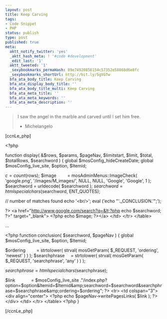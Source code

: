 ```yaml
---
layout: post
title: Keep Carving
tags:
- Code Snippet
- PHP
status: publish
type: post
published: true
meta:
  aktt_notify_twitter: 'yes'
  _aktt_hash_meta: ! '#code #development'
  _edit_last: '1'
  aktt_tweeted: '1'
  _sexybookmarks_permaHash: 89e74920856154c57352e58868d6e8fc
  _sexybookmarks_shortUrl: http://bit.ly/5gYGTw
  bfa_ata_body_title: Keep Carving
  bfa_ata_display_body_title: ''
  bfa_ata_body_title_multi: Keep Carving
  bfa_ata_meta_title: ''
  bfa_ata_meta_keywords: ''
  bfa_ata_meta_description: ''
---
```

<blockquote>I saw the angel in the marble and carved until I set him free.

- Michelangelo</blockquote>
[ccnLe_php]

&lt;?php

function display( &amp;$rows, $params, $pageNav, $limitstart, $limit, $total, $totalRows, $searchword ) {
global $mosConfig_hideCreateDate;
global $mosConfig_live_site, $option, $Itemid;

$c             = count ($rows);
$image         = mosAdminMenus::ImageCheck( 'google.png', '/images/M_images/', NULL, NULL, 'Google', 'Google', 1 );
$searchword = urldecode( $searchword );
$searchword    = htmlspecialchars($searchword, ENT_QUOTES);

// number of matches found
echo '&lt;br/&gt;';
eval ('echo "'._CONCLUSION.'";');

?&gt;
&lt;a href="http://www.google.com/search?q=&lt;?php echo $searchword; ?&gt;" target="_blank"&gt;
&lt;?php echo $image; ?&gt;&lt;/a&gt;
&lt;/td&gt;
&lt;/tr&gt;
&lt;/table&gt;

...

&lt;?php
function conclusion( $searchword, $pageNav ) {
global $mosConfig_live_site, $option, $Itemid;

$ordering         = strtolower( strval( mosGetParam( $_REQUEST, 'ordering', 'newest' ) ) );
$searchphrase     = strtolower( strval( mosGetParam( $_REQUEST, 'searchphrase', 'any' ) ) );

$searchphrase    = htmlspecialchars($searchphrase);

$link             = $mosConfig_live_site ."/index.php?option=$option&amp;Itemid=$Itemid&amp;searchword=$searchword&amp;searchphrase=$searchphrase&amp;ordering=$ordering";
?&gt;
&lt;tr&gt;
&lt;td colspan="3"&gt;
&lt;div align="center"&gt;
&lt;?php echo $pageNav-&gt;writePagesLinks( $link ); ?&gt;
&lt;/div&gt;
&lt;/td&gt;
&lt;/tr&gt;
&lt;/table&gt;
&lt;?php
}

[/ccnLe_php] 
